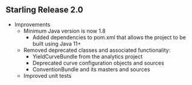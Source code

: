 Starling Release 2.0
--------------------

 * Improvements
    * Minimum Java version is now 1.8
      * Added dependencies to pom.xml that allows the project to be built using Java 11+
    * Removed deprecated classes and associated functionality:
      * YieldCurveBundle from the analytics project
      * Deprecated curve configuration objects and sources
      * ConventionBundle and its masters and sources
    * Improved unit tests
